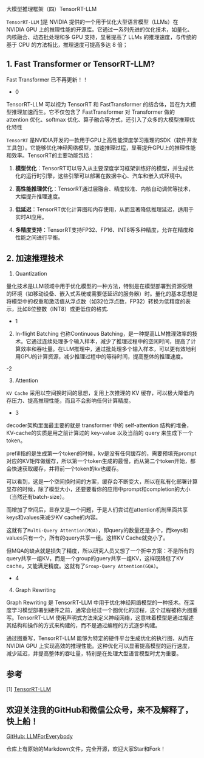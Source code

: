 大模型推理框架（四）TensorRT-LLM

`TensorRT-LLM` [1](#refer-anchor-1)是 NVIDIA 提供的一个用于优化大型语言模型（LLMs）在 NVIDIA GPU 上的推理性能的开源库。它通过一系列先进的优化技术，如量化、内核融合、动态批处理和多 GPU 支持，显著提高了 LLMs 的推理速度，与传统的基于 CPU 的方法相比，推理速度可提高多达 8 倍；

## 1. Fast Transformer or TensorRT-LLM?

Fast Transformer 已不再更新！！

- 0 

TensorRT-LLM 可以视为 TensorRT 和 FastTransformer 的结合体，旨在为大模型推理加速而生。它不仅包含了 FastTransformer 对 Transformer 做的 attention 优化、softmax 优化、算子融合等方式，还引入了众多的大模型推理优化特性

`TensorRT` 是NVIDIA开发的一款用于GPU上高性能深度学习推理的SDK（软件开发工具包）。它能够优化神经网络模型，加速推理过程，显著提升GPU上的推理性能和效率。TensorRT的主要功能包括：

1. **模型优化**：TensorRT可以导入从主要深度学习框架训练好的模型，并生成优化的运行时引擎，这些引擎可以部署在数据中心、汽车和嵌入式环境中。

2. **高性能推理优化**：TensorRT通过层融合、精度校准、内核自动调优等技术，大幅提升推理速度。

3. **低延迟**：TensorRT优化计算图和内存使用，从而显著降低推理延迟，适用于实时AI应用。

4. **多精度支持**：TensorRT支持FP32、FP16、INT8等多种精度，允许在精度和性能之间进行平衡。


## 2. 加速推理技术

1. Quantization

量化技术是LLM领域中用于优化模型的一种方法，特别是在模型部署到资源受限的环境（如移动设备、嵌入式系统或需要低延迟的服务器）时。量化的基本思想是将模型中的权重和激活值从浮点数（如32位浮点数，FP32）转换为低精度的表示，比如8位整数（INT8）或更低位的格式.

- 1

2. In-flight Batching
也称Continuous Batching，是一种提高LLM推理效率的技术。它通过连续处理多个输入样本，减少了推理过程中的空闲时间，提高了计算效率和吞吐量。在LLM推理中，通过批处理多个输入样本，可以更有效地利用GPU的计算资源，减少推理过程中的等待时间，提高整体的推理速度。

-2

3. Attention

`KV Cache` 采用以空间换时间的思想，复用上次推理的 KV 缓存，可以极大降低内存压力、提高推理性能，而且不会影响任何计算精度。

- 3

decoder架构里面最主要的就是 transformer 中的 self-attention 结构的堆叠，KV-cache的实质是用之前计算过的 key-value 以及当前的 query 来生成下一个 token。

prefill指的是生成第一个token的时候，kv是没有任何缓存的，需要预填充prompt对应的KV矩阵做缓存，所以第一个token生成的最慢，而从第二个token开始，都会快速获取缓存，并将前一个token的kv也缓存。

可以看到，这是一个空间换时间的方案，缓存会不断变大，所以在私有化部署计算显存的时候，除了模型大小，还要要看你的应用中prompt和completion的大小（当然还有batch-size）。

而增加了空间后，显存又是一个问题，于是人们尝试在attention机制里面共享keys和values来减少KV cache的内容。

这就有了`Multi-Query Attention(MQA)`，即query的数量还是多个，而keys和values只有一个，所有的query共享一组。这样KV Cache就变小了。

但MQA的缺点就是损失了精度，所以研究人员又想了一个折中方案：不是所有的query共享一组KV，而是一个group的guery共享一组KV，这样既降低了KV cache，又能满足精度。这就有了`Group-Query Attention(GQA)`。

- 4

4. Graph Rewriting

Graph Rewriting 是 TensorRT-LLM 中用于优化神经网络模型的一种技术。在深度学习模型部署到硬件之前，通常会经过一个图优化的过程，这个过程被称为图重写。TensorRT-LLM 使用声明式方法来定义神经网络，这意味着模型是通过描述其结构和操作的方式来构建的，而不是通过编程的方式逐步构建。

通过图重写，TensorRT-LLM 能够为特定的硬件平台生成优化的执行图，从而在 NVIDIA GPU 上实现高效的推理性能。这种优化可以显著提高模型的运行速度，减少延迟，并提高整体的吞吐量，特别是在处理大型语言模型时尤为重要。

## 参考

<div id="refer-anchor-1"></div>

[1] [TensorRT-LLM](https://github.com/NVIDIA/TensorRT-LLM/tree/release/0.5.0)

## 欢迎关注我的GitHub和微信公众号，来不及解释了，快上船！

[GitHub: LLMForEverybody](https://github.com/luhengshiwo/LLMForEverybody)

仓库上有原始的Markdown文件，完全开源，欢迎大家Star和Fork！